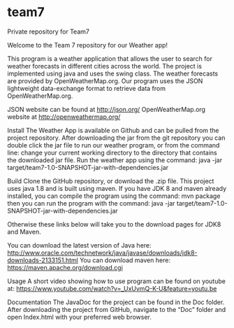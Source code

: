 # team7
Private repository for Team7

Welcome to the Team 7 repository for our Weather app!


This program is a weather application that allows the user to search for weather forecasts in different cities across the world. The project is implemented using java and uses the swing class. The weather forecasts are provided by OpenWeatherMap.org. Our program uses the JSON lightweight data-exchange format to retrieve data from OpenWeatherMap.org. 

JSON website can be found at http://json.org/
OpenWeatherMap.org website at http://openweathermap.org/

Install
The Weather App is available on Github and can be pulled from the project repository. After downloading the jar from the git repository you can double click the jar file to run our weather program, or from the command line: change your current working directory to the directory that contains the downloaded jar file. Run the weather app using the command: 
java -jar target/team7-1.0-SNAPSHOT-jar-with-dependencies.jar

Build
Clone the GitHub repository, or download the .zip file. 
This project uses java 1.8 and is built using maven. If you have JDK 8 and maven already installed, you can compile the program using the command: mvn package
then you can run the program with the command:
java -jar target/team7-1.0-SNAPSHOT-jar-with-dependencies.jar

Otherwise these links below will take you to the download pages for JDK8 and Maven.

You can download the latest version of Java here: http://www.oracle.com/technetwork/java/javase/downloads/jdk8-downloads-2133151.html
You can download maven here:
https://maven.apache.org/download.cgi

Usage
A short video showing how to use program can be found on youtube at:
https://www.youtube.com/watch?v=_UxUvmQ-K-U&feature=youtu.be

Documentation
The JavaDoc for the project can be found in the Doc folder. After downloading the project from GitHub, navigate to the “Doc” folder and open Index.html with your preferred web browser. 

